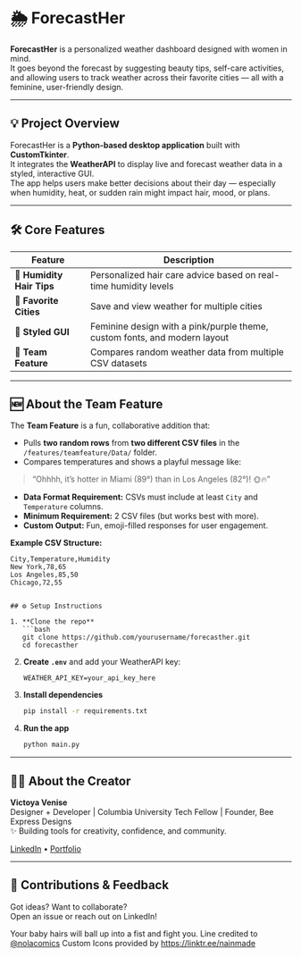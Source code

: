 # 🌦️ ForecastHer

**ForecastHer** is a personalized weather dashboard designed with women in mind.  
It goes beyond the forecast by suggesting beauty tips, self-care activities, and allowing users to track weather across their favorite cities — all with a feminine, user-friendly design.

---

## 💡 Project Overview

ForecastHer is a **Python-based desktop application** built with **CustomTkinter**.  
It integrates the **WeatherAPI** to display live and forecast weather data in a styled, interactive GUI.  
The app helps users make better decisions about their day — especially when humidity, heat, or sudden rain might impact hair, mood, or plans.

---

## 🛠️ Core Features

| Feature                | Description                                                                 |
|------------------------|-----------------------------------------------------------------------------|
| 🌸 **Humidity Hair Tips** | Personalized hair care advice based on real-time humidity levels           |
| 📍 **Favorite Cities**    | Save and view weather for multiple cities                                 |
| 🎨 **Styled GUI**         | Feminine design with a pink/purple theme, custom fonts, and modern layout |
| 🤝 **Team Feature**       | Compares random weather data from multiple CSV datasets                   |

---

## 🆕 About the Team Feature

The **Team Feature** is a fun, collaborative addition that:

- Pulls **two random rows** from **two different CSV files** in the `/features/teamfeature/Data/` folder.
- Compares temperatures and shows a playful message like:

> “Ohhhh, it’s hotter in Miami (89°) than in Los Angeles (82°)! 🌞🔥”

- **Data Format Requirement:** CSVs must include at least `City` and `Temperature` columns.
- **Minimum Requirement:** 2 CSV files (but works best with more).
- **Custom Output:** Fun, emoji-filled responses for user engagement.

**Example CSV Structure:**
```csv
City,Temperature,Humidity
New York,78,65
Los Angeles,85,50
Chicago,72,55


## ⚙️ Setup Instructions

1. **Clone the repo**
   ```bash
   git clone https://github.com/yourusername/forecasther.git
   cd forecasther
   ```

2. **Create `.env`** and add your WeatherAPI key:
   ```
   WEATHER_API_KEY=your_api_key_here
   ```

3. **Install dependencies**
   ```bash
   pip install -r requirements.txt
   ```

4. **Run the app**
   ```bash
   python main.py
   ```

---

## 👩‍💻 About the Creator

**Victoya Venise**  
Designer + Developer | Columbia University Tech Fellow | Founder, Bee Express Designs  
✨ Building tools for creativity, confidence, and community.

[LinkedIn](https://www.linkedin.com/in/victoya-venise-66a1a6a0/) • [Portfolio](https://drive.google.com/file/d/12mwNI7nfB7wh_U1q73MR2mn3D8hiXKeZ/view)

---

## 🫶 Contributions & Feedback

Got ideas? Want to collaborate?  
Open an issue or reach out on LinkedIn!

Your baby hairs will ball up into a fist and fight you. Line credited to [@nolacomics](https://www.instagram.com/backatown_comics/)
Custom Icons provided by https://linktr.ee/nainmade
